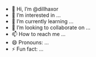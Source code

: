 - 👋 Hi, I’m @dillhaxor
- 👀 I’m interested in ...
- 🌱 I’m currently learning ...
- 💞️ I’m looking to collaborate on ...
- 📫 How to reach me ...
- 😄 Pronouns: ...
- ⚡ Fun fact: ...

<!---
dillhaxor/dillhaxor is a ✨ special ✨ repository because its `README.md` (this file) appears on your GitHub profile.
You can click the Preview link to take a look at your changes.
--->
